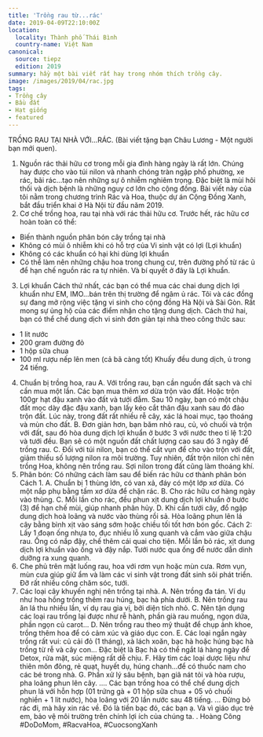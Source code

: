 ```yaml
---
title: 'Trồng rau từ...rác'
date: 2019-04-09T22:10:00Z
location:
  locality: Thành phố Thái Bình
  country-name: Việt Nam
canonical:
  source: tiepz
  edition: 2019
summary: hầy một bài viết rất hay trong nhóm thích trồng cây.
image: /images/2019/04/rac.jpg
tags:
- Trồng cây
- Bầu đất
- Hạt giống
- featured
---
```

TRỒNG RAU TẠI NHÀ VỚI...RÁC.
(Bài viết tặng bạn Châu Lương - Một người bạn mới quen).
1. Nguồn rác thải hữu cơ trong mỗi gia đình hàng ngày là rất lớn. Chúng hay được cho vào túi nilon và nhanh chóng tràn ngập phố phường, xe rác, bãi rác...tạo nên những sự ô nhiễm nghiêm trọng. Đặc biệt là mùi hôi thối và dịch bệnh là những nguy cơ lớn cho cộng đồng.
Bài viết này của tôi nằm trong chương trình Rác và Hoa, thuộc dự án Cộng Đồng Xanh, bắt đầu triển khai ở Hà Nội từ đầu năm 2019.
2. Cơ chế trồng hoa, rau tại nhà với rác thải hữu cơ. 
Trước hết, rác hữu cơ hoàn toàn có thể:
- Biến thành nguồn phân bón cây trồng tại nhà
- Không có mùi ô nhiễm khi có hỗ trợ của Vi sinh vật có lợi (Lợi khuẩn)
- Không có các khuẩn có hại khi dùng lợi khuẩn
- Có thể làm nên những chậu hoa trong chung cư, trên đường phố từ rác ủ để hạn chế nguồn rác ra tự nhiên.
Và bí quyết ở đây là Lợi khuẩn.
3. Lợi khuẩn 
Cách thứ nhất, các bạn có thể mua các chai dung dịch lợi khuẩn như EM, IMO...bán trên thị trường để ngâm ủ rác. 
Tôi và các đồng sự đang mở rộng việc tặng vi sinh cho cộng đồng Hà Nội và Sài Gòn. Rất mong sự ủng hộ của các điểm nhận cho tặng dung dịch.
Cách thứ hai, bạn có thể chế dung dịch vi sinh đơn giản tại nhà theo công thức sau:
- 1 lit nước
- 200 gram đường đỏ
- 1 hộp sữa chua
- 100 ml rượu nếp lên men (cả bã càng tốt)
Khuấy đều dung dịch, ủ trong 24 tiếng.
4. Chuẩn bị trồng hoa, rau
A. Với trồng rau, bạn cần nguồn đất sạch và chỉ cần mua một lần.
Các bạn mua thêm xơ dừa trộn vào đất.
Hoặc trộn 100gr hạt đậu xanh vào đất và tưới đẫm. 
Sau 10 ngày, bạn có một chậu đất mọc dày đặc đậu xanh, bạn lấy kéo cắt thân đậu xanh sau đó đảo trộn đất.
Lúc này, trong đất rất nhiều rễ cây, xác lá hoai mục, tạo thoáng và mùn cho đất.
B. Đơn giản hơn, bạn băm nhỏ rau, củ, vỏ chuối và trộn với đất, sau đó hòa dung dịch lợi khuẩn ở bước 3 với nước theo tỉ lệ 1:20 và tưới đều. 
Bạn sẽ có một nguồn đất chất lượng cao sau đó 3 ngày để trồng rau.
C. Đối với túi nilon, bạn có thể cắt vụn để cho vào trộn với đất, giảm thiểu số lượng nilon ra môi trường.
Tuy nhiên, đất trộn nilon chỉ nên trồng Hoa, không nên trồng rau. 
Sợi nilon trong đất cũng làm thoáng khí.
5. Phân bón:
Có những cách làm sau để biến rác hữu cơ thành phân bón
Cách 1.
A. Chuẩn bị 1 thùng lớn, có van xả, đáy có một lớp xơ dừa. Có một nắp phụ bằng tấm xơ dừa để chặn rác.
B. Cho rác hữu cơ hàng ngày vào thùng.
C. Mỗi lần cho rác, đều phun xịt dung dịch lợi khuẩn ở bước (3) để hạn chế mùi, giúp nhanh phân hủy.
D. Khi cần tưới cây, đổ ngập dung dịch hoà loãng và nước vào thùng rồi sả. Hòa loãng phun lên lá cây bằng bình xịt vào sáng sớm hoặc chiều tối tốt hơn bón gốc.
Cách 2:
Lấy 1 đoạn ống nhựa to, đục nhiều lỗ xung quanh và cắm vào giữa chậu rau. Ống có nắp đậy, chế thêm cái quai cho tiện.
Mỗi lần bỏ rác, xịt dung dịch lợi khuẩn vào ống và đậy nắp. 
Tưới nước qua ống để nước dẫn dinh dưỡng ra xung quanh.
6. Che phủ trên mặt luống rau, hoa với rơm vụn hoặc mùn cưa.
Rơm vụn, mùn cưa giúp giữ ẩm và làm các vi sinh vật trong đất sinh sôi phát triển. 
Đỡ rất nhiều công chăm sóc, tưới.
7. Các loại cây khuyến nghị nên trồng tại nhà.
A. Nên trồng đa tán. Ví dụ như hoa hồng trồng thêm rau húng, bạc hà phía dưới.
B. Nên trồng rau ăn lá thu nhiều lần, ví dụ rau gia vị, bởi diện tích nhỏ.
C. Nên tận dụng các loại rau trồng lại được như rễ hành, phần già rau muống, ngọn dứa, phần ngọn củ carot...
D. Nên trồng rau theo mỹ thuật để chụp ảnh khoe, trồng thêm hoa để có cảm xúc và giáo dục con.
E. Các loại ngắn ngày trồng rất vui: củ cải đỏ (1 tháng), xà lách xoăn, bạc hà hoặc húng bạc  hà trồng từ rễ và cây con... Đặc biệt là Bạc hà có thể ngắt lá hàng ngày để Detox, rửa mặt, súc miệng rất dễ chịu.
F. Hãy tìm các loại dược liệu như thiên môn đông, rẻ quạt, huyết dụ, húng chanh...để có thuốc nam cho các bé trong nhà.
G. Phần xử lý sâu bệnh, bạn giã nát tỏi và hòa rượu, pha loãng phun lên cây.
....
Các bạn trồng hoa có thể chế dung dịch phun lá với hỗn hợp (01 trứng gà + 01 hộp sữa chua + 05 vỏ chuối nghiền + 1 lit nước), hòa loãng với 20 lần nước sau 48 tiếng. 
...
Đừng bỏ rác đi, mà hãy xin rác về. Đó là tiền bạc đó, các bạn ạ. Và vì giáo dục trẻ em, bảo vệ môi trường trên chính lợi ích của chúng ta.
.
Hoàng Công
#DoDoMom, #RacvaHoa, #CuocsongXanh

